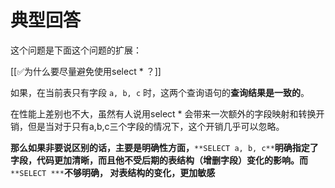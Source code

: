 # 典型回答


这个问题是下面这个问题的扩展：



[[✅为什么要尽量避免使用select * ？]]



如果，在当前表只有字段 `a, b, c` 时，这两个查询语句的**查询结果是一致的**。



在性能上差别也不大，虽然有人说用select * 会带来一次额外的字段映射和转换开销，但是当对于只有a,b,c三个字段的情况下，这个开销几乎可以忽略。



**那么如果非要说区别的话，主要是明确性方面，**`**SELECT a, b, c**`**明确指定了字段，代码更加清晰，而且他不受后期的表结构（增删字段）变化的影响。而**`**SELECT ***`**不够明确， 对表结构的变化，更加敏感**

